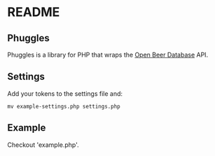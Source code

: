 # README

## Phuggles

Phuggles is a library for PHP that wraps the [Open Beer Database](https://github.com/tristandunn/openbeerdatabase) API. 

## Settings

Add your tokens to the settings file and:

    mv example-settings.php settings.php

## Example

Checkout 'example.php'.

